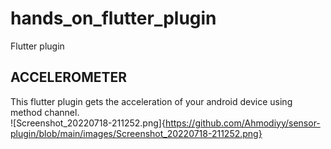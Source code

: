 # hands_on_flutter_plugin

Flutter plugin

## ACCELEROMETER

This flutter plugin gets the acceleration of your android device using method channel.  
![Screenshot_20220718-211252.png]{https://github.com/Ahmodiyy/sensor-plugin/blob/main/images/Screenshot_20220718-211252.png}

